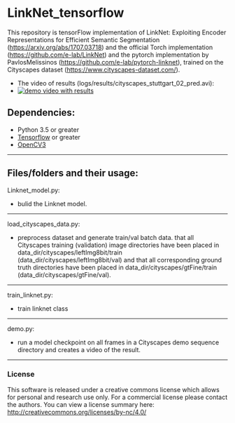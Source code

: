 # LinkNet_tensorflow

This repository is tensorFlow implementation of  LinkNet: Exploiting Encoder Representations for Efficient Semantic Segmentation (https://arxiv.org/abs/1707.03718) and the official Torch implementation (https://github.com/e-lab/LinkNet) and the pytorch implementation by PavlosMelissinos (https://github.com/e-lab/pytorch-linknet), trained on the Cityscapes dataset (https://www.cityscapes-dataset.com/).

- The video of results (logs/results/cityscapes_stuttgart_02_pred.avi):
- [![demo video with results](https://github.com/liuhengli/LinkNet_tensorflow/blob/9347a58539662fdfa59d64c40b047f17ae21b50a/logs/results/stuttgart_02_000000_005100_leftImg8bit_pred.png)](https://github.com/liuhengli/LinkNet_tensorflow/blob/9347a58539662fdfa59d64c40b047f17ae21b50a/logs/results/cityscapes_stuttgart_02_pred.avi)

## Dependencies:

+ Python 3.5 or greater
+ [Tensorflow](https://www.tensorflow.org) or greater
+ [OpenCV3](https://opencv.org/)
****

## Files/folders and their usage:
Linknet_model.py:  
- bulid the Linknet model.
*****

load_cityscapes_data.py:  
- preprocess dataset and generate train/val batch data.
that all Cityscapes training (validation) image directories have been placed in data_dir/cityscapes/leftImg8bit/train (data_dir/cityscapes/leftImg8bit/val) and that all corresponding ground truth directories have been placed in data_dir/cityscapes/gtFine/train (data_dir/cityscapes/gtFine/val).
*****

train_linknet.py:  
- train linknet class
*****

demo.py:  
- run a model checkpoint on all frames in a Cityscapes demo sequence directory and creates a video of the result.

****

### License

This software is released under a creative commons license which allows for personal and research use only.
For a commercial license please contact the authors.
You can view a license summary here: http://creativecommons.org/licenses/by-nc/4.0/
